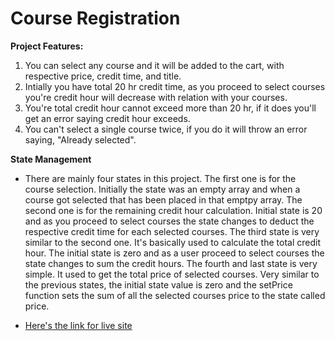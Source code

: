 # Course Registration

**Project Features:**
1. You can select any course and it will be added to the cart, with respective price, credit time, and title.
2. Intially you have total 20 hr credit time, as you proceed to select courses you're credit hour will decrease with relation with your courses.
3. You're total credit hour cannot exceed more than 20 hr, if it does you'll get an error saying credit hour exceeds.
4. You can't select a single course twice, if you do it will throw an error saying, "Already selected".

**State Management**
- There are mainly four states in this project. The first one is for the course selection. Initially the state was an empty array and when a course got selected that has been placed in that emptpy array. The second one is for the remaining credit hour calculation. Initial state is 20 and as you proceed to select courses the state changes to deduct the respective credit time for each selected courses. The third state is very similar to the second one. It's basically used to calculate the total credit hour. The initial state is zero and as a user proceed to select courses the state changes to sum the credit hours. The fourth and last state is very simple. It used to get the total price of selected courses. Very similar to the previous states, the initial state value is zero and the setPrice function sets the sum of all the selected courses price to the state called price.

- [Here's the link for live site](https://chilly-carpenter.surge.sh/) 
